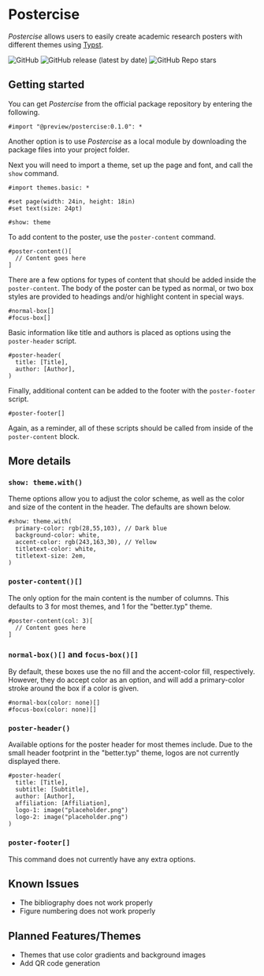 # Postercise

*Postercise* allows users to easily create academic research posters with different themes using [Typst](https://typst.app).

![GitHub](https://img.shields.io/github/license/dangh3014/postercise)
![GitHub release (latest by date)](https://img.shields.io/github/v/release/dangh3014/postercise)
![GitHub Repo stars](https://img.shields.io/github/stars/dangh3014/postercise)


## Getting started

You can get *Postercise* from the official package repository by entering the following.
```typ
#import "@preview/postercise:0.1.0": *
```

Another option is to use *Postercise* as a local module by downloading the package files into your project folder.

Next you will need to import a theme, set up the page and font, and call the `show` command.
```typ
#import themes.basic: *

#set page(width: 24in, height: 18in)
#set text(size: 24pt)

#show: theme
```

To add content to the poster, use the `poster-content` command.

```typ
#poster-content()[
  // Content goes here
]
```

There are a few options for types of content that should be added inside the `poster-content`. The body of the poster can be typed as normal, or two box styles are provided to headings and/or highlight content in special ways.

```typ
#normal-box[]
#focus-box[]
```

Basic information like title and authors is placed as options using the `poster-header` script.

```typ
#poster-header(
  title: [Title],
  author: [Author],
)
```



Finally, additional content can be added to the footer with the `poster-footer` script.
```typ
#poster-footer[]
```

Again, as a reminder, all of these scripts should be called from inside of the `poster-content` block.

## More details

### `show: theme.with()`
Theme options allow you to adjust the color scheme, as well as the color and size of the content in the header. The defaults are shown below.
```typ
#show: theme.with(
  primary-color: rgb(28,55,103), // Dark blue
  background-color: white,
  accent-color: rgb(243,163,30), // Yellow
  titletext-color: white,
  titletext-size: 2em,
)
```

### `poster-content()[]`
The only option for the main content is the number of columns. This defaults to 3 for most themes, and 1 for the "better.typ" theme.
```typ
#poster-content(col: 3)[
  // Content goes here
]
```

### `normal-box()[]` and `focus-box()[]`
By default, these boxes use the no fill and the accent-color fill, respectively. However, they do accept color as an option, and will add a primary-color stroke around the box if a color is given.
```typ
#normal-box(color: none)[]
#focus-box(color: none)[]
```


### `poster-header()`
Available options for the poster header for most themes include. Due to the small header footprint in the "better.typ" theme, logos are not currently displayed there.
```typ
#poster-header(
  title: [Title],
  subtitle: [Subtitle],
  author: [Author],
  affiliation: [Affiliation],
  logo-1: image("placeholder.png")
  logo-2: image("placeholder.png") 
)
```

### `poster-footer[]`
This command does not currently have any extra options.

## Known Issues
- The bibliography does not work properly
- Figure numbering does not work properly

## Planned Features/Themes
- Themes that use color gradients and background images
- Add QR code generation

